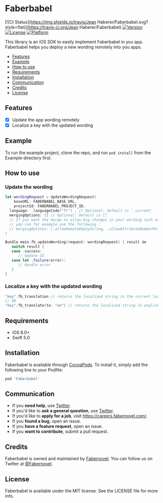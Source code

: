 # Faberbabel

[![CI Status](https://img.shields.io/travis/Jean Haberer/Faberbabel.svg?style=flat)](https://travis-ci.org/Jean Haberer/Faberbabel)
[![Version](https://img.shields.io/cocoapods/v/Faberbabel.svg?style=flat)](https://cocoapods.org/pods/Faberbabel)
[![License](https://img.shields.io/cocoapods/l/Faberbabel.svg?style=flat)](https://cocoapods.org/pods/Faberbabel)
[![Platform](https://img.shields.io/cocoapods/p/Faberbabel.svg?style=flat)](https://cocoapods.org/pods/Faberbabel)

This library is an iOS SDK to easily implement Faberbabel in you app. Faberbabel helps you deploy a new wording remotely into you apps.

- [Features](#features)
- [Example](#example)
- [How to use](#how-to-use)
- [Requirements](#requirements)
- [Installation](#installation)
- [Communication](#communication)
- [Credits](#credits)
- [License](#license)

## Features

- [x] Update the app wording remotely
- [x] Localize a key with the updated wording

## Example

To run the example project, clone the repo, and run `pod install` from the Example directory first.

## How to use 

### Update the wording

```swift
let wordingRequest = UpdateWordingRequest(
	baseURL: FABERBABEL_BASE_URL,
	projectId: FABERBABEL_PROJECT_ID,
  language: .languageCode("fr") , // Optional: Default is '.current'
  mergingOptions: [] // Optional: Default is []
  // If you want the merge to allow big changes in your wording such as a number of attributes mismatch, 
  // you can for example use the following :
  // mergingOptions: [.allowRemoteEmptyString, .allowAttributeNumberMismatch]
)

Bundle.main.fb_updateWording(request: wordingRequest) { result in
   switch result {
   case .success:
      // Update UI
   case let .failure(error):
      // Handle error
   }
}
```

### Localize a key with the updated wording

```swift
"key".fb_translation // returns the localized string in the current language
// OR
"key".fb_translate(to: "en") // returns the localized string in english (if it exists)
```

## Requirements

- iOS 8.0+
- Swift 5.0

## Installation

Faberbabel is available through [CocoaPods](https://cocoapods.org). To install
it, simply add the following line to your Podfile:

```ruby
pod 'Faberbabel'
```

## Communication 

- If you **need help**, use [Twitter](https://twitter.com/Fabernovel).
- If you'd like to **ask a general question**, use [Twitter](https://www.fabernovel.com/).
- If you'd like to **apply for a job**, visit https://careers.fabernovel.com/.
- If you **found a bug**, open an issue.
- If you **have a feature request**, open an issue.
- If you **want to contribute**, submit a pull request.

## Credits

Faberbabel is owned and maintained by [Fabernovel](https://www.fabernovel.com/). You can follow us on Twitter at [@Fabernovel](https://twitter.com/FabernovelTech).

## License

Faberbabel is available under the MIT license. See the LICENSE file for more info.
